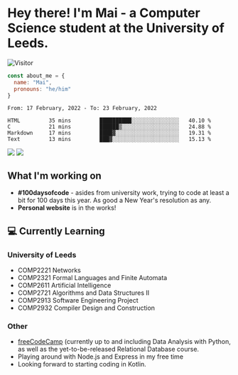 # Hey there! I'm Mai - a Computer Science student at the University of Leeds.

![Visitor](https://visitor-badge.laobi.icu/badge?page_id=mai-soup.mai-soup)

```javascript
const about_me = {
  name: "Mai",
  pronouns: "he/him"
}
```

<!--START_SECTION:waka-->
```text
From: 17 February, 2022 - To: 23 February, 2022

HTML         35 mins         ██████████░░░░░░░░░░░░░░░   40.10 % 
C            21 mins         ██████▒░░░░░░░░░░░░░░░░░░   24.88 % 
Markdown     17 mins         ████▓░░░░░░░░░░░░░░░░░░░░   19.31 % 
Text         13 mins         ███▓░░░░░░░░░░░░░░░░░░░░░   15.13 % 
```
<!--END_SECTION:waka-->
<img src="https://github-readme-stats.vercel.app/api?username=mai-soup&show_icons=true&theme=gruvbox" />
<img src="https://github-readme-stats.vercel.app/api/top-langs/?username=mai-soup&langs_count=8&layout=compact&theme=gruvbox" />

## What I'm working on

* __#100daysofcode__ - asides from university work, trying to code at least a bit for 100 days this year. As good a New Year's resolution as any.
* __Personal website__ is in the works!

## 💻 Currently Learning

### University of Leeds
* COMP2221 Networks
* COMP2321 Formal Languages and Finite Automata
* COMP2611 Artificial Intelligence
* COMP2721 Algorithms and Data Structures II
* COMP2913 Software Engineering Project
* COMP2932 Compiler Design and Construction

### Other
* [freeCodeCamp](https://www.freecodecamp.org/) (currently up to and including Data Analysis with Python, as well as the yet-to-be-released Relational Database course.
* Playing around with Node.js and Express in my free time
* Looking forward to starting coding in Kotlin.
